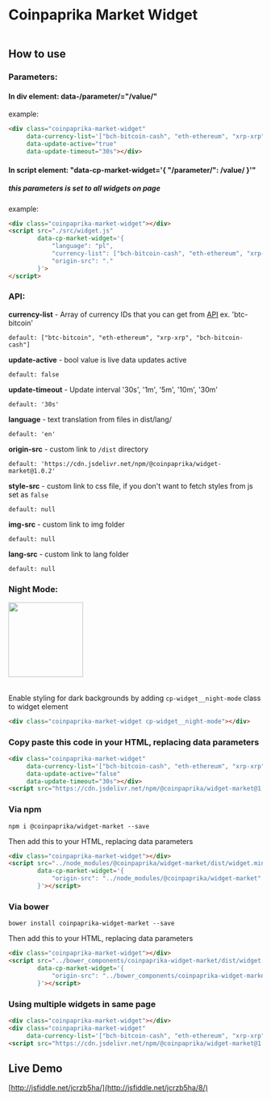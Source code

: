 # Coinpaprika Market Widget
<img src="https://i.imgur.com/qeKsV49.png" alt="" data-canonical-src="https://i.imgur.com/qeKsV49.png"/>

## How to use

### Parameters: 

#### In div element: data-/parameter/="/value/"
example:
```html
<div class="coinpaprika-market-widget" 
     data-currency-list='["bch-bitcoin-cash", "eth-ethereum", "xrp-xrp", "bch-bitcoin-cash"]'  
     data-update-active="true" 
     data-update-timeout="30s"></div>
```

#### In script element: "data-cp-market-widget='{ "/parameter/": /value/ }'"
##### this parameters is set to all widgets on page
example:
```html
<div class="coinpaprika-market-widget"></div>
<script src="./src/widget.js"
        data-cp-market-widget='{
            "language": "pl",
            "currency-list": ["bch-bitcoin-cash", "eth-ethereum", "xrp-xrp", "bch-bitcoin-cash"],
            "origin-src": "."
        }'>
</script>
```
###
### API:
**currency-list** - Array of currency IDs that you can get from [API](https://api.coinpaprika.com/#tag/coins) ex. 'btc-bitcoin'
```text
default: ["btc-bitcoin", "eth-ethereum", "xrp-xrp", "bch-bitcoin-cash"]
```

**update-active** - bool value is live data updates active
```text
default: false
```

**update-timeout** - Update interval '30s', '1m', '5m', '10m', '30m'
```text
default: '30s'
```

**language** - text translation from files in dist/lang/
```text
default: 'en'
```

**origin-src** - custom link to `/dist` directory
```text
default: 'https://cdn.jsdelivr.net/npm/@coinpaprika/widget-market@1.0.2'
```

**style-src** - custom link to css file, if you don't want to fetch styles from js set as `false`
```text
default: null
```

**img-src** - custom link to img folder
```text
default: null
```

**lang-src** - custom link to lang folder
```text
default: null
```

### Night Mode: 

<img src="https://i.imgur.com/EWd0NEf.png" alt="" data-canonical-src="https://i.imgur.com/EWd0NEf.png" height="148" />

######

Enable styling for dark backgrounds by adding `cp-widget__night-mode` class to widget element


```html
<div class="coinpaprika-market-widget cp-widget__night-mode"></div>
```


### Copy paste this code in your HTML, replacing data parameters

```html
<div class="coinpaprika-market-widget" 
     data-currency-list='["bch-bitcoin-cash", "eth-ethereum", "xrp-xrp", "bch-bitcoin-cash"]'
     data-update-active="false" 
     data-update-timeout="30s"></div>
<script src="https://cdn.jsdelivr.net/npm/@coinpaprika/widget-market@1.0.2/dist/widget.min.js"></script>
```

### Via npm

`npm i @coinpaprika/widget-market --save`

Then add this to your HTML, replacing data parameters

```html
<div class="coinpaprika-market-widget"></div>
<script src="../node_modules/@coinpaprika/widget-market/dist/widget.min.js" 
        data-cp-market-widget='{
            "origin-src": "../node_modules/@coinpaprika/widget-market"
        }'></script>
```

### Via bower

`bower install coinpaprika-widget-market --save`

Then add this to your HTML, replacing data parameters

```html
<div class="coinpaprika-market-widget"></div>
<script src="../bower_components/coinpaprika-widget-market/dist/widget.min.js" 
        data-cp-market-widget='{
            "origin-src": "../bower_components/coinpaprika-widget-market"
        }'></script>
```

### Using multiple widgets in same page

```html
<div class="coinpaprika-market-widget"></div>
<div class="coinpaprika-market-widget" 
     data-currency-list='["bch-bitcoin-cash", "eth-ethereum", "xrp-xrp", "bch-bitcoin-cash"]'></div>
<script src="https://cdn.jsdelivr.net/npm/@coinpaprika/widget-market@1.0.2/dist/widget.min.js"></script>
```

## Live Demo

[http://jsfiddle.net/jcrzb5ha/](http://jsfiddle.net/jcrzb5ha/8/)